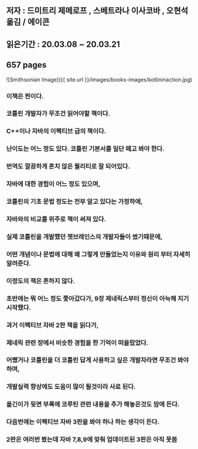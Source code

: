 ## 저자 : 드미트리 제메로프 , 스베트라나 이사코바 , 오현석 옮김 / 에이콘

## 읽은기간 : 20.03.08 ~ 20.03.21

## 657 pages

![Smithsonian Image]({{ site.url }}/images/books-images/kotlininaction.jpg)

### 이책은 찐이다.

### 코틀린 개발자가 무조건 읽어야할 책이다.

### C++이나 자바의 이펙티브 급의 책이다.

### 난이도는 어느 정도 있다. 코틀린 기본서를 일단 떼고 봐야 한다.

### 번역도 깔끔하게 흔치 않은 퀄리티로 잘 되어있다.

### 자바에 대한 경험이 어느 정도 있으며,

### 코틀린의 기초 문법 정도는 전부 알고 있다는 가정하에,

### 자바와의 비교를 위주로 책이 써져 있다.

### 실제 코틀린을 개발했던 젯브레인스의 개발자들이 썼기때문에,

### 어떤 개념이나 문법에 대해 왜 그렇게 만들었는지 이유와 원리 부터 자세히 알려준다.

### 이정도의 책은 흔하지 않다.

### 초반에는 뭐 어느 정도 쫓아갔다가, 9장 제네릭스부터 정신이 아늑해 지기 시작했다.

### 과거 이펙티브 자바 2판 책을 읽다가,

### 제네릭 관련 장에서 비슷한 경험을 한 기억이 떠올랐었다.

### 어쨌거나 코틀린을 더 코틀린 답게 사용하고 싶은 개발자라면 무조건 봐야 하며,

### 개발실력 향상에도 도움이 많이 될것이라 사료 된다.

### 옮긴이가 뒷면 부록에 코루틴 관련 내용을 추가 해놓은것도 맘에 든다.

### 다음번에는 이펙티브 자바 3판을 봐야 하나 하는 생각이 든다.

### 2판은 여러번 봤는데 자바 7,8,9에 맞춰 업데이트된 3판은 아직 못봄

